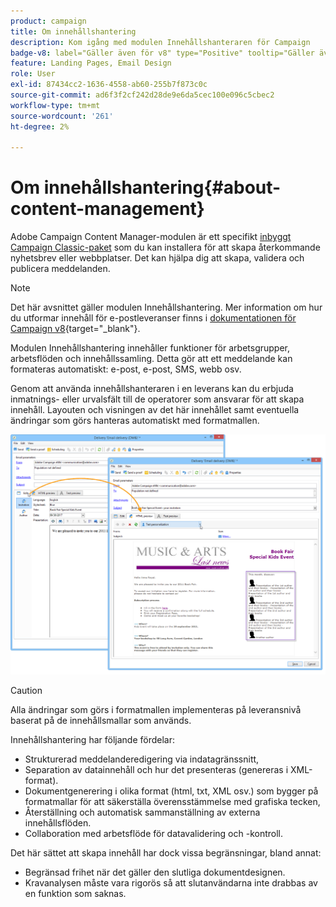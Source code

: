 ```yaml
---
product: campaign
title: Om innehållshantering
description: Kom igång med modulen Innehållshanteraren för Campaign
badge-v8: label="Gäller även för v8" type="Positive" tooltip="Gäller även Campaign v8"
feature: Landing Pages, Email Design
role: User
exl-id: 87434cc2-1636-4558-ab60-255b7f873c0c
source-git-commit: ad6f3f2cf242d28de9e6da5cec100e096c5cbec2
workflow-type: tm+mt
source-wordcount: '261'
ht-degree: 2%

---
```


# Om innehållshantering{#about-content-management}

Adobe Campaign Content Manager-modulen är ett specifikt [inbyggt Campaign Classic-paket](../../installation/using/installing-campaign-standard-packages.md) som du kan installera för att skapa återkommande nyhetsbrev eller webbplatser. Det kan hjälpa dig att skapa, validera och publicera meddelanden.

>[!NOTE]
>
>Det här avsnittet gäller modulen Innehållshantering. Mer information om hur du utformar innehåll för e-postleveranser finns i [dokumentationen för Campaign v8](https://experienceleague.adobe.com/docs/campaign/campaign-v8/send/emails/defining-the-email-content.html?lang=sv-SE){target="_blank"}.

Modulen Innehållshantering innehåller funktioner för arbetsgrupper, arbetsflöden och innehållssamling. Detta gör att ett meddelande kan formateras automatiskt: e-post, e-post, SMS, webb osv.

Genom att använda innehållshanteraren i en leverans kan du erbjuda inmatnings- eller urvalsfält till de operatorer som ansvarar för att skapa innehåll. Layouten och visningen av det här innehållet samt eventuella ändringar som görs hanteras automatiskt med formatmallen.

![](assets/s_ncs_content_create_content_sample.png)

>[!CAUTION]
>
>Alla ändringar som görs i formatmallen implementeras på leveransnivå baserat på de innehållsmallar som används.

Innehållshantering har följande fördelar:

* Strukturerad meddelanderedigering via indatagränssnitt,
* Separation av datainnehåll och hur det presenteras (genereras i XML-format).
* Dokumentgenerering i olika format (html, txt, XML osv.) som bygger på formatmallar för att säkerställa överensstämmelse med grafiska tecken,
* Återställning och automatisk sammanställning av externa innehållsflöden.
* Collaboration med arbetsflöde för datavalidering och -kontroll.

Det här sättet att skapa innehåll har dock vissa begränsningar, bland annat:

* Begränsad frihet när det gäller den slutliga dokumentdesignen.
* Kravanalysen måste vara rigorös så att slutanvändarna inte drabbas av en funktion som saknas.
